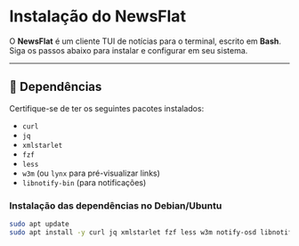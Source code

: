 # Instalação do NewsFlat

O **NewsFlat** é um cliente TUI de notícias para o terminal, escrito em **Bash**.  
Siga os passos abaixo para instalar e configurar em seu sistema.

---

## 🔧 Dependências
Certifique-se de ter os seguintes pacotes instalados:

- `curl`
- `jq`
- `xmlstarlet`
- `fzf`
- `less`
- `w3m` (ou `lynx` para pré-visualizar links)
- `libnotify-bin` (para notificações)

### Instalação das dependências no Debian/Ubuntu
```bash
sudo apt update
sudo apt install -y curl jq xmlstarlet fzf less w3m notify-osd libnotify-bin
